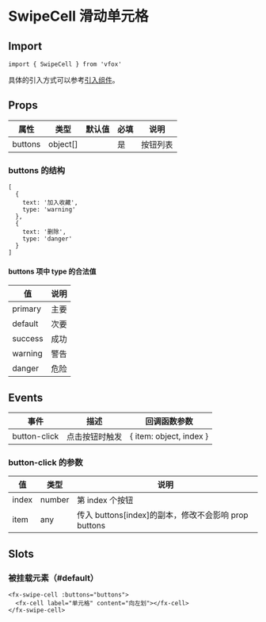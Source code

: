 # SwipeCell 滑动单元格

## Import

```
import { SwipeCell } from 'vfox'
```

具体的引入方式可以参考[引入组件](../guide/import.md)。

## Props

| 属性    | 类型     | 默认值 | 必填 | 说明     |
| ------- | -------- | ------ | ---- | -------- |
| buttons | object[] |        | 是   | 按钮列表 |

### buttons 的结构

```
[
  {
    text: '加入收藏',
    type: 'warning'
  },
  {
    text: '删除',
    type: 'danger'
  }
]
```

#### buttons 项中 type 的合法值

| 值      | 说明 |
| ------- | ---- |
| primary | 主要 |
| default | 次要 |
| success | 成功 |
| warning | 警告 |
| danger  | 危险 |

## Events

| 事件         | 描述           | 回调函数参数            |
| ------------ | -------------- | ----------------------- |
| button-click | 点击按钮时触发 | { item: object, index } |

### button-click 的参数

| 值    | 类型   | 说明                                                 |
| ----- | ------ | ---------------------------------------------------- |
| index | number | 第 index 个按钮                                      |
| item  | any    | 传入 buttons[index]的副本，修改不会影响 prop buttons |

## Slots

### 被挂载元素（#default）

```
<fx-swipe-cell :buttons="buttons">
  <fx-cell label="单元格" content="向左划"></fx-cell>
</fx-swipe-cell>
```
